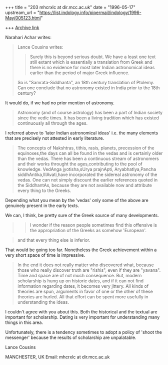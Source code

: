 +++
title = "203 mhcrxlc at dir.mcc.ac.uk"
date = "1996-05-17"
upstream_url = "https://list.indology.info/pipermail/indology/1996-May/005123.html"

+++
[Archive link](https://list.indology.info/pipermail/indology/1996-May/005123.html)

Narahari Achar writes:

>Lance Cousins writes:
>
>>Surely this is beyond serious doubt. We have a least one text still extant
>>which is essentially a translation from Greek and there is no evidence for
>>most later Indian astronomical ideas earlier than the period of major Greek
>>influence.
>
>So is "Samrata-Siddhanta", an 18th century translation of Ptolemy. Can one
>conclude that no astronomy existed in India prior to the 18th century?

It would do, if we had no prior mention of astronomy.

>Astronomy (and of course astrology) has been a part of Indian society since the
>vedic times. It has been a living tradition which has existed continuously all
>through the ages.

I referred above to 'later Indian astronomical ideas' i.e. the many
elements that are precisely not attested in early literature.

>The concepts of Nakshtras, tithis, rasis, planets, precession
>of the equinoxes,the days can all be found in the vedas and is certainly older
>than the vedas. There has been a continuous stream of astronomers and their
>works throught the ages,contributing to the pool of knowledge. VedAnga
>jyotisha,sUrya prajnApti, AryabhatIya,Pancha siddhAntika,lIlAvati,have
>incorporated the sidereal astronomy of the vedas. One can not simply discount
>the earlier references quoted in the SiddhantAs, because they are not available
>now and attribute every thing to the Greeks.

Depending what you mean by the 'vedas' only some of the above are genuinely
present in the early texts.

We can, I think, be pretty sure of the Greek source of many developments.

>>I wonder if the reason people sometimes find this offensive is the
>>appropriation of the Greeks as somehow 'European'.

>and that every thing else is inferior.

That would be going too far. Nonetheless the Greek achievement within a
very short space of time is impressive.

>In the end it does not really matter who discovered what, because those who
>really discover truth are "rishis", even if they are "yavana". Time and space
>are of not much consequence. But, modern scholarship is hung up on historic
>dates, and if it can not find information regarding dates, it becomes very
>jittery. All kinds of theories are spun, arguments in favor of one or the other
>of these theories are hurled. All that effort can be spent more usefully in
>understanding the ideas.

I couldn't agree with you about this. Both the historical and the textual
are important for scholarship. Dating is very important for understanding
many things in this area.

Unfortunately, there is a tendency sometimes to adopt a policy of 'shoot
the messenger' because the results of scholarship are unpalatable.

Lance Cousins

MANCHESTER, UK
Email: mhcrxlc at dir.mcc.ac.uk






